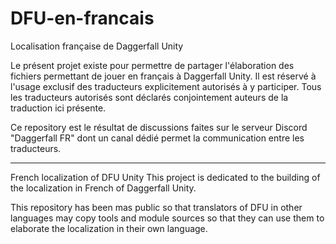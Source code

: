 # DFU-en-francais
Localisation française de Daggerfall Unity

Le présent projet existe pour permettre de partager l'élaboration des fichiers permettant de jouer en français à Daggerfall Unity.
Il est réservé à l'usage exclusif des traducteurs explicitement autorisés à y participer. Tous les traducteurs autorisés sont déclarés conjointement auteurs de la traduction ici présente.

Ce repository est le résultat de discussions faites sur le serveur Discord "Daggerfall FR" dont un canal dédié permet la communication entre les traducteurs.

-----

French localization of DFU Unity
This project is dedicated to the building of the localization in French of Daggerfall Unity.

This repository has been mas public so that translators of DFU in other languages may copy tools and module sources so that they can use them to elaborate the localization in their own language.
